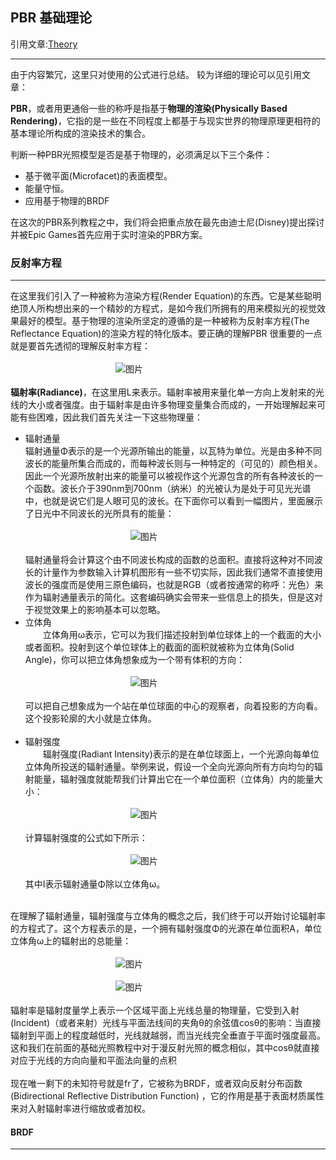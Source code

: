 ## PBR 基础理论
引用文章:[Theory](https://learnopengl-cn.github.io/07%20PBR/01%20Theory/)</br>

***
由于内容繁冗，这里只对使用的公式进行总结。 较为详细的理论可以见引用文章：</br>

**PBR**，或者用更通俗一些的称呼是指基于**物理的渲染(Physically Based Rendering)**，它指的是一些在不同程度上都基于与现实世界的物理原理更相符的基本理论所构成的渲染技术的集合。</br>

判断一种PBR光照模型是否是基于物理的，必须满足以下三个条件：</br>
* 基于微平面(Microfacet)的表面模型。</br>
* 能量守恒。</br>
* 应用基于物理的BRDF</br>

在这次的PBR系列教程之中，我们将会把重点放在最先由迪士尼(Disney)提出探讨并被Epic Games首先应用于实时渲染的PBR方案。</br>

### 反射率方程
***
在这里我们引入了一种被称为渲染方程(Render Equation)的东西。它是某些聪明绝顶人所构想出来的一个精妙的方程式，是如今我们所拥有的用来模拟光的视觉效果最好的模型。基于物理的渲染所坚定的遵循的是一种被称为反射率方程(The Reflectance Equation)的渲染方程的特化版本。要正确的理解PBR 很重要的一点就是要首先透彻的理解反射率方程：<br/><br/>
&emsp;&emsp;&emsp;&emsp;&emsp;&emsp;&emsp;&emsp;&emsp;&emsp;&emsp;&emsp;![图片](https://img-blog.csdnimg.cn/54d67a6f693747dab5a7adf34515f198.png)<br/><br/>
**辐射率(Radiance)**，在这里用L来表示。辐射率被用来量化单一方向上发射来的光线的大小或者强度。由于辐射率是由许多物理变量集合而成的，一开始理解起来可能有些困难，因此我们首先关注一下这些物理量：<br/>
* 辐射通量<br/>
辐射通量Φ表示的是一个光源所输出的能量，以瓦特为单位。光是由多种不同波长的能量所集合而成的，而每种波长则与一种特定的（可见的）颜色相关。因此一个光源所放射出来的能量可以被视作这个光源包含的所有各种波长的一个函数。波长介于390nm到700nm（纳米）的光被认为是处于可见光光谱中，也就是说它们是人眼可见的波长。在下面你可以看到一幅图片，里面展示了日光中不同波长的光所具有的能量：<br/><br/>
&emsp;&emsp;&emsp;&emsp;&emsp;&emsp;&emsp;&emsp;&emsp;&emsp;&emsp;&emsp;![图片](https://learnopengl-cn.github.io/img/07/01/daylight_spectral_distribution.png)<br/><br/>
辐射通量将会计算这个由不同波长构成的函数的总面积。直接将这种对不同波长的计量作为参数输入计算机图形有一些不切实际，因此我们通常不直接使用波长的强度而是使用三原色编码，也就是RGB（或者按通常的称呼：光色）来作为辐射通量表示的简化。这套编码确实会带来一些信息上的损失，但是这对于视觉效果上的影响基本可以忽略。
* 立体角<br/>
&emsp;&emsp;立体角用ω表示，它可以为我们描述投射到单位球体上的一个截面的大小或者面积。投射到这个单位球体上的截面的面积就被称为立体角(Solid Angle)，你可以把立体角想象成为一个带有体积的方向：<br/><br/>
&emsp;&emsp;&emsp;&emsp;&emsp;&emsp;&emsp;&emsp;&emsp;&emsp;&emsp;&emsp;![图片](https://learnopengl-cn.github.io/img/07/01/solid_angle.png)<br/><br/>
可以把自己想象成为一个站在单位球面的中心的观察者，向着投影的方向看。这个投影轮廓的大小就是立体角。<br/><br/>
* 辐射强度<br/>
&emsp;&emsp;辐射强度(Radiant Intensity)表示的是在单位球面上，一个光源向每单位立体角所投送的辐射通量。举例来说，假设一个全向光源向所有方向均匀的辐射能量，辐射强度就能帮我们计算出它在一个单位面积（立体角）内的能量大小：<br/><br/>
&emsp;&emsp;&emsp;&emsp;&emsp;&emsp;&emsp;&emsp;&emsp;&emsp;&emsp;&emsp;![图片](https://learnopengl-cn.github.io/img/07/01/radiant_intensity.png)<br/><br/>
计算辐射强度的公式如下所示：<br/><br/>
&emsp;&emsp;&emsp;&emsp;&emsp;&emsp;&emsp;&emsp;&emsp;&emsp;&emsp;&emsp;![图片](https://img-blog.csdnimg.cn/ebc3e612947d488a8c06135bc3628b79.png)<br/><br/>
其中I表示辐射通量Φ除以立体角ω。<br/><br/>

在理解了辐射通量，辐射强度与立体角的概念之后，我们终于可以开始讨论辐射率的方程式了。这个方程表示的是，一个拥有辐射强度Φ的光源在单位面积A，单位立体角ω上的辐射出的总能量：<br/><br/>
&emsp;&emsp;&emsp;&emsp;&emsp;&emsp;&emsp;&emsp;&emsp;&emsp;&emsp;&emsp;![图片](https://img-blog.csdnimg.cn/55b0268e8855437e8df5d07d64baf40d.png)<br/><br/>&emsp;&emsp;&emsp;&emsp;&emsp;&emsp;&emsp;&emsp;&emsp;&emsp;&emsp;&emsp;![图片](https://learnopengl-cn.github.io/img/07/01/radiance.png)<br/><br/>
辐射率是辐射度量学上表示一个区域平面上光线总量的物理量，它受到入射(Incident)（或者来射）光线与平面法线间的夹角θ的余弦值cosθ的影响：当直接辐射到平面上的程度越低时，光线就越弱，而当光线完全垂直于平面时强度最高。这和我们在前面的基础光照教程中对于漫反射光照的概念相似，其中cosθ就直接对应于光线的方向向量和平面法向量的点积<br/><br/>
现在唯一剩下的未知符号就是fr了，它被称为BRDF，或者双向反射分布函数(Bidirectional Reflective Distribution Function) ，它的作用是基于表面材质属性来对入射辐射率进行缩放或者加权。

#### BRDF
***







